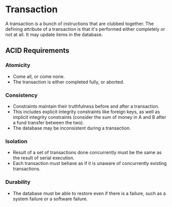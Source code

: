 # Transaction
A transaction is a bunch of instructions that are clubbed together. The defining attribute of a transaction is that it's performed either completely or not at all. It may update items in the database.

## ACID Requirements
### Atomicity
* Come all, or come none.
* The transaction is either completed fully, or aborted.

### Consistency
* Constraints maintain their truthfulness before and after a transaction.
* This includes explicit integrity constraints like foreign keys, as well as implicit integrity constraints (consider the sum of money in A and B after a fund transfer between the two).
* The database may be inconsistent during a transaction.

### Isolation
* Result of a set of transactions done concurrently must be the same as the result of serial execution.
* Each transaction must behave as if it is unaware of concurrently existing transactions.

### Durability
* The database must be able to restore even if there is a failure, such as a system failure or a software failure.